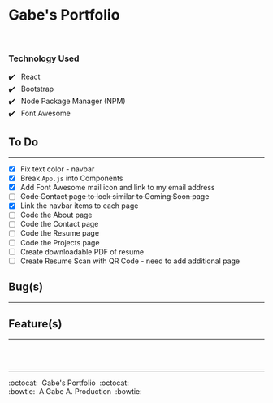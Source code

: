 # Gabe's Portfolio

<br />

### Technology Used

:heavy_check_mark:&nbsp;&nbsp; React <br />
:heavy_check_mark:&nbsp;&nbsp; Bootstrap <br />
:heavy_check_mark:&nbsp;&nbsp; Node Package Manager (NPM) <br />
:heavy_check_mark:&nbsp;&nbsp; Font Awesome <br />

## To Do

---

- [x] Fix text color - navbar
- [x] Break `App.js` into Components
- [x] Add Font Awesome mail icon and link to my email address
- [ ] ~~Code Contact page to look similar to Coming Soon page~~
- [x] Link the navbar items to each page
- [ ] Code the About page
- [ ] Code the Contact page
- [ ] Code the Resume page
- [ ] Code the Projects page
- [ ] Create downloadable PDF of resume
- [ ] Create Resume Scan with QR Code - need to add additional page

## Bug(s)

---

## Feature(s)

---

<br/>
<br/>

---

:octocat:&nbsp;&nbsp;Gabe's Portfolio&nbsp;&nbsp;:octocat: <br/>
:bowtie:&nbsp;&nbsp;A Gabe A. Production&nbsp;&nbsp;:bowtie:
